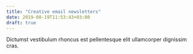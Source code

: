 ```yaml
---
title: "Creative email newsletters"
date: 2019-08-19T11:53:43+03:00
draft: true
---
```

Dictumst vestibulum rhoncus est pellentesque elit ullamcorper dignissim cras.